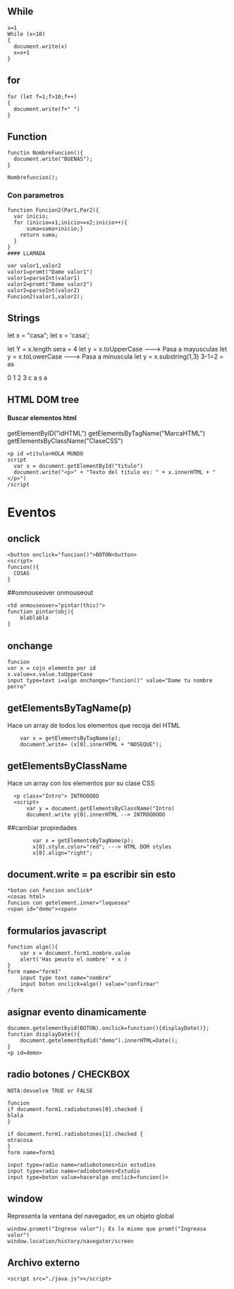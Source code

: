 ## While
    x=1
    While (x<10)
    {
      document.write(x)
      x=x+1
    }
## for
    for (let f=1;f>10;f++)
    {
      document.write(f+" ")
    }

## Function
    functin NombreFuncion(){
      document.write("BUENAS");
    }

    Nombrefuncion();
### Con parametros

    function Funcion2(Par1,Par2){
      var inicio;
      for (inicio=x1;inicio<=x2;inicio++){
          suma=suma+inicio;}
        return suma;
      }
    }
    #### LLAMADA

    var valor1,valor2
    valor1=promt("Dame valor1")
    valor1=parseInt(valor1)
    valor2=promt("Dame valor2")
    valor2=parseInt(valor2)
    Funcion2(valor1,valor2);

## Strings

let x = "casa";
let x = 'casa';

let Y = x.length sera = 4
let y = x.toUpperCase ---> Pasa a mayusculas
let y = x.toLowerCase ---> Pasa a minuscula
let y = x.substring(1,3) 3-1=2 = as

0 1 2 3
c a s a


## HTML DOM tree

#### Buscar elementos html
    
  getElementByID("idHTML")
  getElementsByTagName("MarcaHTML")
  getElementsByClassName("ClaseCSS")

    <p id =titulo>HOLA MUNDO
    script
      var x = document.getElementById("titulo")
      document.write("<p>" + "Texto del titulo es: " + x.innerHTML + "</p>")
    /script

# Eventos

## onclick
    <button onclick="funcion()">BOTON<button>
    <script>
    funcion(){
      COSAS
    }

##onmouseover onmouseout

    <td onmouseover="pintar(this)">
    function pintar(obj){
        blablabla
    }

## onchange

    funcion
    var x = cojo elemento por id
    x.value=x.value.toUpperCase
    input type=text i=algo onchange="funcion()" value="Dame tu nombre perro"

## getElementsByTagName(p)
Hace un array de todos los elementos que recoja del HTML

        var x = getElementsByTagName(p);    
        document.write= (x[0].innerHTML + "NOSEQUE");

## getElementsByClassName
  Hace un array con los elementos por su clase CSS

      <p class="Intro"> INTROOOOO
      <script>
          var y = document.getElementsByClassName("Intro)
          document.write y[0].innerHTML --> INTROOOOOO
          
##cambiar propiedades

            var x = getElementsByTagName(p);    
            x[0].style.color="red"; ---> HTML DOM styles
            x[0].align="right";



## document.write = pa escribir sin esto

    *boton con funcion onclick*
    <cosas html>
    funcion con getelement.inner="loquesea"
    <span id="demo"><span>

## formularios javascript

    function algo(){
        var x = document.form1.nombre.value
        alert('Has peusto el nombre' + x )
    }
    form name="form1"
        input type text name="nombre"
        input boton onclick=algo() value="confirmar"
    /form

## asignar evento dinamicamente

    documen.getelementbyid(BOTON).onclick=function(){displayDate()};
    function displayDate(){
        document.getelementbydid("demo").innerHTML=Date();
    }
    <p id=demo>

## radio botones / CHECKBOX

    NOTA:devuelve TRUE or FALSE
    
    funcion
    if document.form1.radiobotones[0].checked {
    blala
    }
    
    if document.form1.radiobotones[1].checked {
    otracosa
    }
    form name=form1

    input type=radio name=radiobotones>Sin estudios
    input type=radio name=radiobotones>Estudio
    input type=boton value=haceralgo onclick=funcion()>

## window
Representa la ventana del navegador, es un objeto global

    window.promot("Ingrese valor"); Es lo mismo que promt("Ingreasa valor")
    window.location/history/navegator/screen

## Archivo externo

    <script src="./java.js"></script>
    
    
